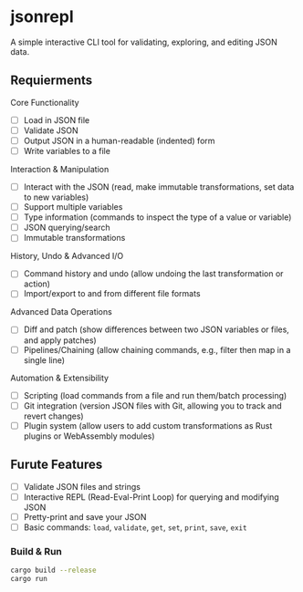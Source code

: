 # jsonrepl

A simple interactive CLI tool for validating, exploring, and editing JSON data.

## Requierments

Core Functionality

- [ ] Load in JSON file
- [ ] Validate JSON
- [ ] Output JSON in a human-readable (indented) form
- [ ] Write variables to a file

Interaction & Manipulation

- [ ] Interact with the JSON (read, make immutable transformations, set data to new variables)
- [ ] Support multiple variables
- [ ] Type information (commands to inspect the type of a value or variable)
- [ ] JSON querying/search
- [ ] Immutable transformations

History, Undo & Advanced I/O

- [ ] Command history and undo (allow undoing the last transformation or action)
- [ ] Import/export to and from different file formats

Advanced Data Operations

- [ ] Diff and patch (show differences between two JSON variables or files, and apply patches)
- [ ] Pipelines/Chaining (allow chaining commands, e.g., filter then map in a single line)

Automation & Extensibility

- [ ] Scripting (load commands from a file and run them/batch processing)
- [ ] Git integration (version JSON files with Git, allowing you to track and revert changes)
- [ ] Plugin system (allow users to add custom transformations as Rust plugins or WebAssembly modules)

## Furute Features

- [ ] Validate JSON files and strings
- [ ] Interactive REPL (Read-Eval-Print Loop) for querying and modifying JSON
- [ ] Pretty-print and save your JSON
- [ ] Basic commands: `load`, `validate`, `get`, `set`, `print`, `save`, `exit`

### Build & Run

```sh
cargo build --release
cargo run
```
